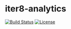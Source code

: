 # iter8-analytics

[![Build Status](https://travis-ci.com/iter8-tools/iter8-analytics.svg?token=Jbr9ywcyhBaLRPXcsrGq&branch=master)](https://travis-ci.com/iter8-tools/iter8-analytics)
[![License](https://img.shields.io/badge/License-Apache%202.0-blue.svg)](LICENSE)

